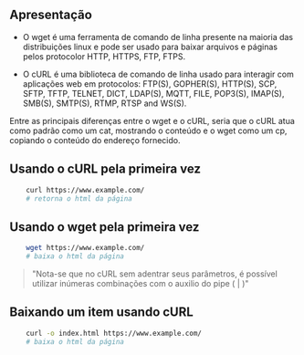 ## Apresentação 

- O wget é uma ferramenta de comando de linha presente na maioria das distribuições linux e pode ser usado 
para baixar arquivos e páginas pelos protocolor HTTP, HTTPS, FTP, FTPS.

- O cURL é uma biblioteca de comando de linha usado para interagir com aplicações web em protocolos:  FTP(S), GOPHER(S), HTTP(S), SCP, SFTP, TFTP, TELNET, DICT, LDAP(S), MQTT, FILE, POP3(S), IMAP(S), SMB(S), SMTP(S), RTMP, RTSP and WS(S).  

Entre as principais diferenças entre o wget e o cURL, seria que o cURL atua como padrão como um cat, mostrando o conteúdo e o wget como um cp, copiando o conteúdo do endereço fornecido. 

## Usando o cURL pela primeira vez 

```bash 
    curl https://www.example.com/
    # retorna o html da página 
```

## Usando o wget pela primeira vez 

```bash
    wget https://www.example.com/
    # baixa o html da página
```

> "Nota-se que no cURL sem adentrar seus parâmetros,  é possível utilizar inúmeras combinações com o auxilio do pipe ( | )"

## Baixando um item usando cURL 

```bash 
    curl -o index.html https://www.example.com/
    # baixa o html da página 
```



